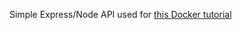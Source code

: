 Simple Express/Node API used for [this Docker tutorial](https://www.youtube.com/watch?v=Wf2eSG3owoA&ab_channel=freeCodeCamp.org)
